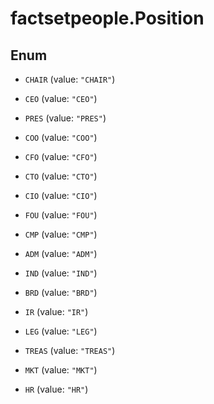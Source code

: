 # factsetpeople.Position

## Enum


* `CHAIR` (value: `"CHAIR"`)

* `CEO` (value: `"CEO"`)

* `PRES` (value: `"PRES"`)

* `COO` (value: `"COO"`)

* `CFO` (value: `"CFO"`)

* `CTO` (value: `"CTO"`)

* `CIO` (value: `"CIO"`)

* `FOU` (value: `"FOU"`)

* `CMP` (value: `"CMP"`)

* `ADM` (value: `"ADM"`)

* `IND` (value: `"IND"`)

* `BRD` (value: `"BRD"`)

* `IR` (value: `"IR"`)

* `LEG` (value: `"LEG"`)

* `TREAS` (value: `"TREAS"`)

* `MKT` (value: `"MKT"`)

* `HR` (value: `"HR"`)


